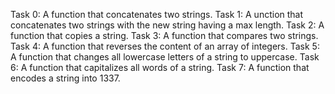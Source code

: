 Task 0: A function that concatenates two strings.
Task 1: A unction that concatenates two strings with the new string having a max length.
Task 2: A function that copies a string.
Task 3: A function that compares two strings.
Task 4: A function that reverses the content of an array of integers.
Task 5: A function that changes all lowercase letters of a string to uppercase.
Task 6: A function that capitalizes all words of a string.
Task 7: A function that encodes a string into 1337.
